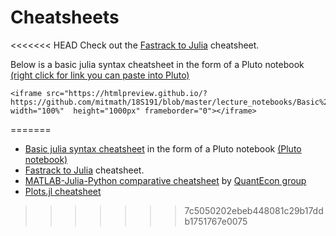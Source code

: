 # Cheatsheets

<<<<<<< HEAD
Check out the [Fastrack to Julia](https://juliadocs.github.io/Julia-Cheat-Sheet/) cheatsheet.

Below is a basic julia syntax cheatsheet in the form of a Pluto notebook [(right click for link you can paste into Pluto)](https://github.com/mitmath/18S191/blob/master/lecture_notebooks/Basic%20Julia%20syntax.jl)

~~~
<iframe src="https://htmlpreview.github.io/?https://github.com/mitmath/18S191/blob/master/lecture_notebooks/Basic%20Julia%20syntax.html" width="100%"  height="1000px" frameborder="0"></iframe>
~~~


=======
- [Basic julia syntax cheatsheet](https://htmlpreview.github.io/?https://github.com/mitmath/18S191/blob/master/lecture_notebooks/Basic%20Julia%20syntax.html) in the form of a Pluto notebook [(Pluto notebook)](https://github.com/mitmath/18S191/blob/master/lecture_notebooks/Basic%20Julia%20syntax.jl)
- [Fastrack to Julia](https://juliadocs.github.io/Julia-Cheat-Sheet/) cheatsheet.
- [MATLAB-Julia-Python comparative cheatsheet](https://cheatsheets.quantecon.org/) by [QuantEcon group](https://quantecon.org)
- [Plots.jl cheatsheet](https://github.com/sswatson/cheatsheets/blob/master/plotsjl-cheatsheet.pdf)
>>>>>>> 7c5050202ebeb448081c29b17ddb1751767e0075
